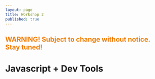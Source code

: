 ```yaml
---
layout: page
title: Workshop 2
published: true
---
```


## <span style="color: #F27D00">WARNING! Subject to change without notice. Stay tuned!</span> ##

# Javascript + Dev Tools
